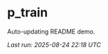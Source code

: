 # p_train

Auto-updating README demo.

<!--START_SECTION:status-->
_Last run: 2025-08-24 22:18 UTC_
<!--END_SECTION:status-->





















































































































